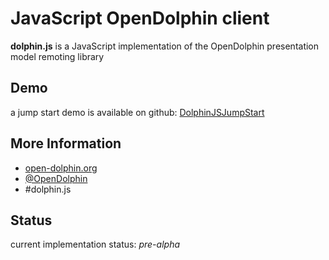 JavaScript OpenDolphin client
=============================

**dolphin.js** is a JavaScript implementation of the OpenDolphin presentation model remoting library

Demo
----

a jump start demo is available on github: [DolphinJSJumpStart](https://github.com/canoo/DolphinJSJumpStart)

More Information
----------------

* [open-dolphin.org](http://open-dolphin.org)
* [@OpenDolphin](http://twitter.com/opendolphin)
* #dolphin.js

Status
------

current implementation status: *pre-alpha*
